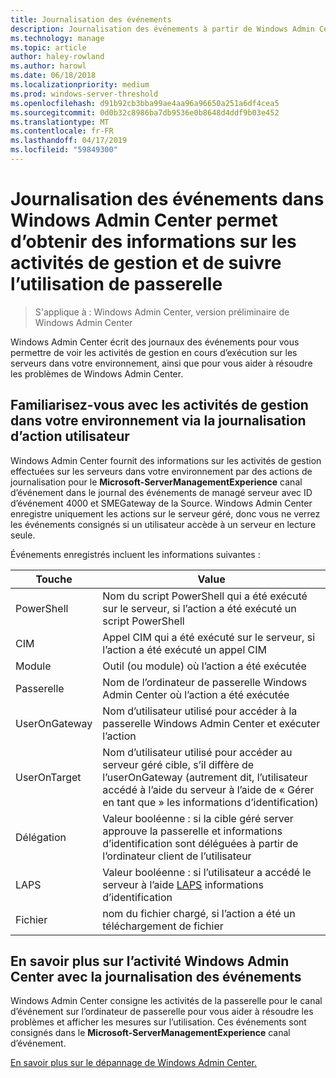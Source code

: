 ```yaml
---
title: Journalisation des événements
description: Journalisation des événements à partir de Windows Admin Center (projet Honolulu)
ms.technology: manage
ms.topic: article
author: haley-rowland
ms.author: harowl
ms.date: 06/18/2018
ms.localizationpriority: medium
ms.prod: windows-server-threshold
ms.openlocfilehash: d91b92cb3bba99ae4aa96a96650a251a6df4cea5
ms.sourcegitcommit: 0d0b32c8986ba7db9536e0b8648d4ddf9b03e452
ms.translationtype: MT
ms.contentlocale: fr-FR
ms.lasthandoff: 04/17/2019
ms.locfileid: "59849300"
---
```

# <a name="use-event-logging-in-windows-admin-center-to-gain-insight-into-management-activities-and-track-gateway-usage"></a>Journalisation des événements dans Windows Admin Center permet d’obtenir des informations sur les activités de gestion et de suivre l’utilisation de passerelle

>S'applique à : Windows Admin Center, version préliminaire de Windows Admin Center

Windows Admin Center écrit des journaux des événements pour vous permettre de voir les activités de gestion en cours d’exécution sur les serveurs dans votre environnement, ainsi que pour vous aider à résoudre les problèmes de Windows Admin Center.

## <a name="gain-insight-into-management-activities-in-your-environment-through-user-action-logging"></a>Familiarisez-vous avec les activités de gestion dans votre environnement via la journalisation d’action utilisateur

Windows Admin Center fournit des informations sur les activités de gestion effectuées sur les serveurs dans votre environnement par des actions de journalisation pour le **Microsoft-ServerManagementExperience** canal d’événement dans le journal des événements de managé serveur avec ID d’événement 4000 et SMEGateway de la Source. Windows Admin Center enregistre uniquement les actions sur le serveur géré, donc vous ne verrez les événements consignés si un utilisateur accède à un serveur en lecture seule.

Événements enregistrés incluent les informations suivantes :

| Touche           | Value                                                                                              |
|---------------|----------------------------------------------------------------------------------------------------|
| PowerShell    | Nom du script PowerShell qui a été exécuté sur le serveur, si l’action a été exécuté un script PowerShell |
| CIM           | Appel CIM qui a été exécuté sur le serveur, si l’action a été exécuté un appel CIM                        |
| Module        | Outil (ou module) où l’action a été exécutée                                                     |
| Passerelle       | Nom de l’ordinateur de passerelle Windows Admin Center où l’action a été exécutée                     |
| UserOnGateway | Nom d’utilisateur utilisé pour accéder à la passerelle Windows Admin Center et exécuter l’action                    |
| UserOnTarget  | Nom d’utilisateur utilisé pour accéder au serveur géré cible, s’il diffère de l’userOnGateway (autrement dit, l’utilisateur accédé à l’aide du serveur à l’aide de « Gérer en tant que » les informations d’identification) |
| Délégation    | Valeur booléenne : si la cible géré server approuve la passerelle et informations d’identification sont déléguées à partir de l’ordinateur client de l’utilisateur             |
| LAPS          | Valeur booléenne : si l’utilisateur a accédé le serveur à l’aide [LAPS](https://technet.microsoft.com/mt227395.aspx) informations d’identification                          |
| Fichier          | nom du fichier chargé, si l’action a été un téléchargement de fichier                                |

## <a name="learn-about-windows-admin-center-activity-with-event-logging"></a>En savoir plus sur l’activité Windows Admin Center avec la journalisation des événements

Windows Admin Center consigne les activités de la passerelle pour le canal d’événement sur l’ordinateur de passerelle pour vous aider à résoudre les problèmes et afficher les mesures sur l’utilisation. Ces événements sont consignés dans le **Microsoft-ServerManagementExperience** canal d’événement.

[En savoir plus sur le dépannage de Windows Admin Center.](troubleshooting.md)
